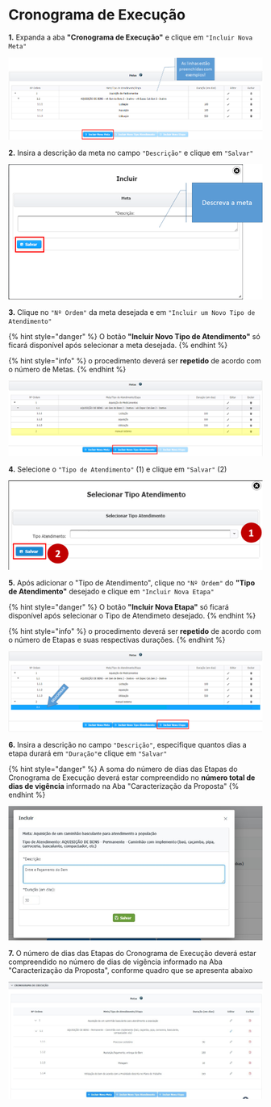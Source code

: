 # Cronograma de Execução

**1.** Expanda a aba **"Cronograma de Execução"** e clique em `"Incluir Nova Meta"`&#x20;

![](<../../../.gitbook/assets/image (134) (1).png>)

**2.** Insira a descrição da meta no campo `"Descrição"` e clique em `"Salvar"`

![](<../../../.gitbook/assets/image (28) (1).png>)

**3.** Clique no `"Nº Ordem"` da meta desejada e em `"Incluir um Novo Tipo de Atendimento"`&#x20;

{% hint style="danger" %}
O botão **"Incluir Novo Tipo de Atendimento"** só ficará disponível após selecionar a meta desejada.&#x20;
{% endhint %}

{% hint style="info" %}
o procedimento deverá ser **repetido** de acordo com o número de Metas.
{% endhint %}

![](<../../../.gitbook/assets/image (136).png>)

**4.** Selecione o `"Tipo de Atendimento"` (1) e clique em `"Salvar"` (2)

![](<../../../.gitbook/assets/image (71).png>)

**5.** Após adicionar o "Tipo de Atendimento", clique no `"Nº Ordem"` do **"Tipo de Atendimento"** desejado e clique em `"Incluir Nova Etapa"`

{% hint style="danger" %}
O botão **"Incluir Nova Etapa"** só ficará disponível após selecionar o Tipo de Atendimeto desejado.&#x20;
{% endhint %}

{% hint style="info" %}
o procedimento deverá ser **repetido** de acordo com o número de Etapas e suas respectivas durações.
{% endhint %}

![](<../../../.gitbook/assets/image (155) (1) (1).png>)

**6.** Insira a descrição no campo `"Descrição"`, especifique quantos dias a etapa durará em `"Duração"`e clique em `"Salvar"`&#x20;

{% hint style="danger" %}
A soma do número de dias das Etapas do Cronograma de Execução deverá estar compreendido no **número total de dias de vigência** informado na Aba "Caracterização da Proposta"
{% endhint %}

![](<../../../.gitbook/assets/image (296).png>)

**7.** O número de dias das Etapas do Cronograma de Execução deverá estar compreendido no número de dias de vigência informado na Aba "Caracterização da Proposta", conforme quadro que se apresenta abaixo

![](<../../../.gitbook/assets/image (8).png>)
